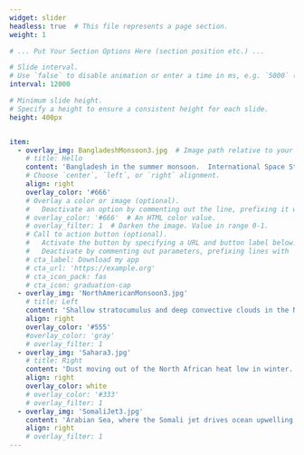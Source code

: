 ```yaml
---
widget: slider
headless: true  # This file represents a page section.
weight: 1

# ... Put Your Section Options Here (section position etc.) ...

# Slide interval.
# Use `false` to disable animation or enter a time in ms, e.g. `5000` (5s).
interval: 12000

# Minimum slide height.
# Specify a height to ensure a consistent height for each slide.
height: 400px


item:
  - overlay_img: BangladeshMonsoon3.jpg  # Image path relative to your `assets/media/` folder
    # title: Hello
    content: 'Bangladesh in the summer monsoon.  International Space Station Expedition 4, NASA, 2002-06-03'
    # Choose `center`, `left`, or `right` alignment.
    align: right
    overlay_color: '#666'
    # Overlay a color or image (optional).
    #   Deactivate an option by commenting out the line, prefixing it with `#`.
    # overlay_color: '#666'  # An HTML color value.
    # overlay_filter: 1  # Darken the image. Value in range 0-1.
    # Call to action button (optional).
    #   Activate the button by specifying a URL and button label below.
    #   Deactivate by commenting out parameters, prefixing lines with `#`.
    # cta_label: Download my app
    # cta_url: 'https://example.org'
    # cta_icon_pack: fas
    # cta_icon: graduation-cap
  - overlay_img: 'NorthAmericanMonsoon3.jpg'
    # title: Left
    content: 'Shallow stratocumulus and deep convective clouds in the North American monsoon. VIIRS NASA Worldview, 2021-07-02'
    align: right
    overlay_color: '#555'
    #overlay_color: 'gray'
    # overlay_filter: 1
  - overlay_img: 'Sahara3.jpg'
    # title: Right
    content: 'Dust moving out of the North African heat low in winter. Image: NASA MODIS 2003-02-01'
    align: right
    overlay_color: white
    # overlay_color: '#333'
    # overlay_filter: 1
  - overlay_img: 'SomaliJet3.jpg'
    content: 'Arabian Sea, where the Somali jet drives ocean upwelling. NASA MODIS 2018-11-23, color enhancements by Norman Kuring, NASA Ocean Biology'
    align: right
    # overlay_filter: 1
---
```


